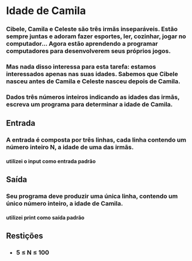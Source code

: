 # Idade de Camila
### <p>Cibele, Camila e Celeste são três irmãs inseparáveis. Estão sempre juntas e adoram fazer esportes, ler, cozinhar, jogar no computador... Agora estão aprendendo a programar computadores para desenvolverem seus próprios jogos.</p>
### <p>Mas nada disso interessa para esta tarefa: estamos interessados apenas nas suas idades. Sabemos que Cibele nasceu antes de Camila e Celeste nasceu depois de Camila.</p>
### <p>Dados três números inteiros indicando as idades das irmãs, escreva um programa para determinar a idade de Camila.</p>
## Entrada
### <p>A entrada é composta por três linhas, cada linha contendo um número inteiro N, a idade de uma das irmãs.</p>
#### utilizei o input como entrada padrão
## Saída
### <p>Seu programa deve produzir uma única linha, contendo um único número inteiro, a idade de Camila.</p>
#### utilizei print como saída padrão
## Restições 
### <ul><li>5 ≤ N ≤ 100</li></ul>
